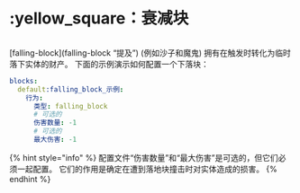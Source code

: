 # :yellow_square：衰减块

<figure><img src="https://content.gitbook.com/content/OgvQ1fEJPROp7131PPlK/blobs/f68xQ1ll4vIsWoN6KTOc/image.png" alt=""><figcaption></figcaption></figure>

[falling-block](falling-block “提及”) (例如沙子和魔鬼) 拥有在触发时转化为临时落下实体的财产。 下面的示例演示如何配置一个下落块：

```yaml
blocks:
  default:falling_block_示例:
    行为:
      类型: falling_block
      # 可选的
      伤害数量: -1
      # 可选的
      最大伤害: -1
```

{% hint style="info" %}
配置文件“伤害数量”和“最大伤害”是可选的，但它们必须一起配置。 它们的作用是确定在遭到落地块撞击时对实体造成的损害。
{% endhint %}
